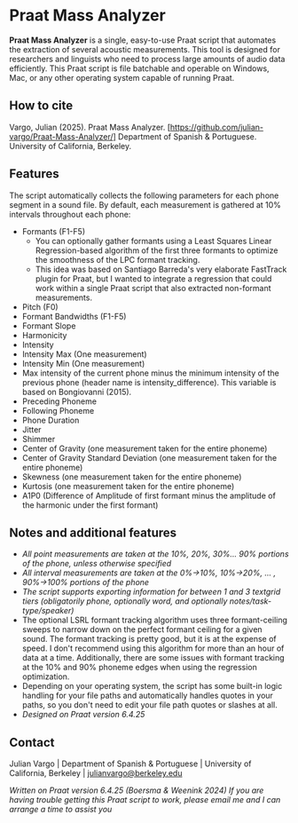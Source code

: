 # Praat Mass Analyzer

**Praat Mass Analyzer** is a single, easy-to-use Praat script that automates the extraction of several acoustic measurements. This tool is designed for researchers and linguists who need to process large amounts of audio data efficiently. This Praat script is file batchable and operable on Windows, Mac, or any other operating system capable of running Praat.

## How to cite

Vargo, Julian (2025). Praat Mass Analyzer. [https://github.com/julian-vargo/Praat-Mass-Analyzer/]
Department of Spanish & Portuguese. University of California, Berkeley.

## Features

The script automatically collects the following parameters for each phone segment in a sound file.
By default, each measurement is gathered at 10% intervals throughout each phone:
- Formants (F1-F5)
    - You can optionally gather formants using a Least Squares Linear Regression-based algorithm of the first three formants to optimize the smoothness of the LPC formant tracking.
    - This idea was based on Santiago Barreda's very elaborate FastTrack plugin for Praat, but I wanted to integrate a regression that could work within a single Praat script that also extracted non-formant measurements.  
- Pitch (F0)
- Formant Bandwidths (F1-F5)
- Formant Slope
- Harmonicity
- Intensity
- Intensity Max (One measurement)
- Intensity Min (One measurement)
- Max intensity of the current phone minus the minimum intensity of the previous phone (header name is intensity_difference). This variable is based on Bongiovanni (2015).
- Preceding Phoneme
- Following Phoneme
- Phone Duration
- Jitter
- Shimmer
- Center of Gravity (one measurement taken for the entire phoneme)
- Center of Gravity Standard Deviation (one measurement taken for the entire phoneme)
- Skewness (one measurement taken for the entire phoneme)
- Kurtosis (one measurement taken for the entire phoneme)
- A1P0 (Difference of Amplitude of first formant minus the amplitude of the harmonic under the first formant)
  
## Notes and additional features
- *All point measurements are taken at the 10%, 20%, 30%... 90% portions of the phone, unless otherwise specified*
- *All interval measurements are taken at the 0%->10%, 10%->20%, ... , 90%->100% portions of the phone*
- *The script supports exporting information for between 1 and 3 textgrid tiers (obligatorily phone, optionally word, and optionally notes/task-type/speaker)*
- The optional LSRL formant tracking algorithm uses three formant-ceiling sweeps to narrow down on the perfect formant ceiling for a given sound. The formant tracking is pretty good, but it is at the expense of speed. I don't recommend using this algorithm for more than an hour of data at a time. Additionally, there are some issues with formant tracking at the 10% and 90% phoneme edges when using the regression optimization.
- Depending on your operating system, the script has some built-in logic handling for your file paths and automatically handles quotes in your paths, so you don't need to edit your file path quotes or slashes at all.
- *Designed on Praat version 6.4.25*

## Contact
Julian Vargo | Department of Spanish & Portuguese | University of California, Berkeley | julianvargo@berkeley.edu

*Written on Praat version 6.4.25 (Boersma & Weenink 2024)*
*If you are having trouble getting this Praat script to work, please email me and I can arrange a time to assist you*
